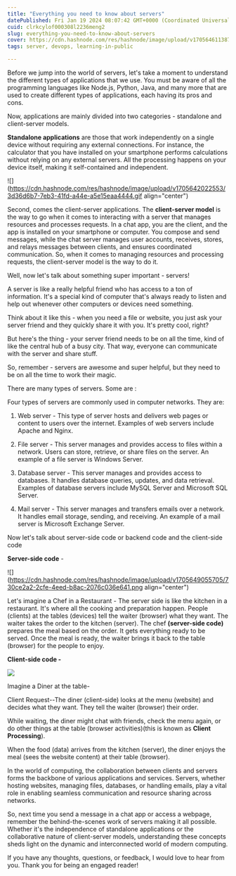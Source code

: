 ```yaml
---
title: "Everything you need to know about servers"
datePublished: Fri Jan 19 2024 08:07:42 GMT+0000 (Coordinated Universal Time)
cuid: clrkcylof000308l2236meng2
slug: everything-you-need-to-know-about-servers
cover: https://cdn.hashnode.com/res/hashnode/image/upload/v1705646113877/1cd9fd7b-8763-4b07-9601-0c8b67fa72bb.jpeg
tags: server, devops, learning-in-public

---
```


Before we jump into the world of servers, let's take a moment to understand the different types of applications that we use. You must be aware of all the programming languages like Node.js, Python, Java, and many more that are used to create different types of applications, each having its pros and cons.

Now, applications are mainly divided into two categories - standalone and client-server models.

**Standalone applications** are those that work independently on a single device without requiring any external connections. For instance, the calculator that you have installed on your smartphone performs calculations without relying on any external servers. All the processing happens on your device itself, making it self-contained and independent.

![](https://cdn.hashnode.com/res/hashnode/image/upload/v1705642022553/3d36d6b7-7eb3-41fd-a44e-a5e15eaa4444.gif align="center")

Second, comes the client-server applications. The **client-server model** is the way to go when it comes to interacting with a server that manages resources and processes requests. In a chat app, you are the client, and the app is installed on your smartphone or computer. You compose and send messages, while the chat server manages user accounts, receives, stores, and relays messages between clients, and ensures coordinated communication. So, when it comes to managing resources and processing requests, the client-server model is the way to do it.

Well, now let's talk about something super important - servers!

A server is like a really helpful friend who has access to a ton of information. It's a special kind of computer that's always ready to listen and help out whenever other computers or devices need something.

Think about it like this - when you need a file or website, you just ask your server friend and they quickly share it with you. It's pretty cool, right?

But here's the thing - your server friend needs to be on all the time, kind of like the central hub of a busy city. That way, everyone can communicate with the server and share stuff.

So, remember - servers are awesome and super helpful, but they need to be on all the time to work their magic.

There are many types of servers. Some are :

Four types of servers are commonly used in computer networks. They are:

1. Web server - This type of server hosts and delivers web pages or content to users over the internet. Examples of web servers include Apache and Nginx.
    
2. File server - This server manages and provides access to files within a network. Users can store, retrieve, or share files on the server. An example of a file server is Windows Server.
    
3. Database server - This server manages and provides access to databases. It handles database queries, updates, and data retrieval. Examples of database servers include MySQL Server and Microsoft SQL Server.
    
4. Mail server - This server manages and transfers emails over a network. It handles email storage, sending, and receiving. An example of a mail server is Microsoft Exchange Server.
    

Now let's talk about server-side code or backend code and the client-side code

**Server-side code** -

![](https://cdn.hashnode.com/res/hashnode/image/upload/v1705649055705/730ce2a2-2cfe-4eed-b8ac-2076c036e641.png align="center")

Let's imagine a Chef in a Restaurant - The server side is like the kitchen in a restaurant. It's where all the cooking and preparation happen. People (clients) at the tables (devices) tell the waiter (browser) what they want. The waiter takes the order to the kitchen (server). The chef **(server-side code)** prepares the meal based on the order. It gets everything ready to be served. Once the meal is ready, the waiter brings it back to the table (browser) for the people to enjoy.

**Client-side code -**

![]( align="center")

Imagine a Diner at the table-

Client Request--The diner (client-side) looks at the menu (website) and decides what they want. They tell the waiter (browser) their order.

While waiting, the diner might chat with friends, check the menu again, or do other things at the table (browser activities)(this is known as **Client Processing**).

When the food (data) arrives from the kitchen (server), the diner enjoys the meal (sees the website content) at their table (browser).

In the world of computing, the collaboration between clients and servers forms the backbone of various applications and services. Servers, whether hosting websites, managing files, databases, or handling emails, play a vital role in enabling seamless communication and resource sharing across networks.

So, next time you send a message in a chat app or access a webpage, remember the behind-the-scenes work of servers making it all possible. Whether it's the independence of standalone applications or the collaborative nature of client-server models, understanding these concepts sheds light on the dynamic and interconnected world of modern computing.

If you have any thoughts, questions, or feedback, I would love to hear from you. Thank you for being an engaged reader!